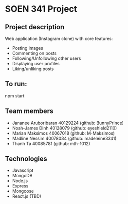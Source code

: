 # SOEN 341 Project
## Project description
Web application (Instagram clone) with core features:
- Posting images
- Commenting on posts
- Following/Unfollowing other users
- Displaying user profiles
- Liking/unliking posts

## To run:
npm start

## Team members
- Jananee Aruboribaran 40129224 (github:  BunnyPrince)
- Noah-James Dinh 40128079 (github: eyeshield2110)
- Marian Maksimos 40067018 (github: M-Maksimos)
- Madline Nessim 40078034 (github: madeleine3341)
- Thanh Ta 40085781 (github: mth-1012)

## Technologies
- Javascript
- MongoDB
- Node.js
- Express
- Mongoose
- React.js (TBD)

